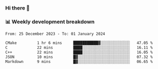 ### Hi there 👋

### 📊 Weekly development breakdown
<!--START_SECTION:waka-->

```txt
From: 25 December 2023 - To: 01 January 2024

CMake         1 hr 6 mins     ███████████▓░░░░░░░░░░░░░   47.05 %
C             22 mins         ████░░░░░░░░░░░░░░░░░░░░░   16.11 %
C++           22 mins         ████░░░░░░░░░░░░░░░░░░░░░   16.05 %
JSON          10 mins         █▓░░░░░░░░░░░░░░░░░░░░░░░   07.32 %
Markdown      9 mins          █▓░░░░░░░░░░░░░░░░░░░░░░░   06.65 %
```

<!--END_SECTION:waka-->
